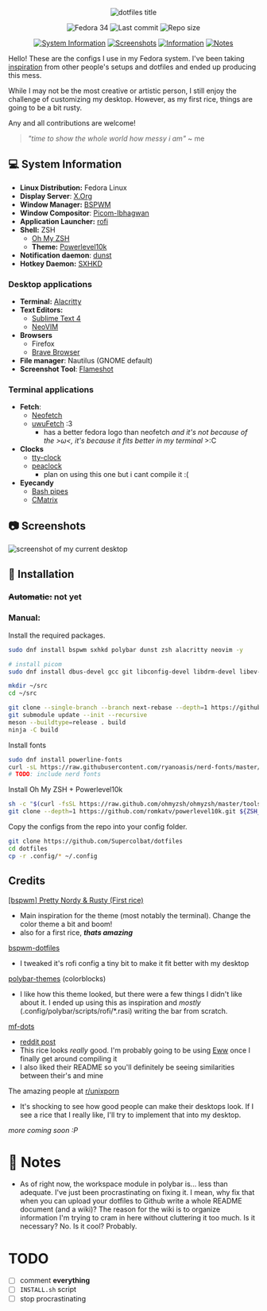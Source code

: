 <p align="center">
    <img alt="dotfiles title" src="https://i.ibb.co/hcrTc8F/dotfiles-cover.png">
</p>
<p align="center">
    <img alt="Fedora 34" src="https://img.shields.io/badge/Fedora-v34-green.svg?style=flat-square&logo=Fedora&logoColor=white&color=5a927d&labelColor=222">
    <img alt="Last commit" src="https://img.shields.io/github/last-commit/Supercolbat/dotfiles?style=flat-square&color=437864&labelColor=222">
    <img alt="Repo size" src="https://img.shields.io/github/repo-size/Supercolbat/dotfiles?style=flat-square&color=2f5f4d&labelColor=222">
</p>
<p align="center">  
    <a href="#System_Information"><img alt="System Information" src="https://img.shields.io/badge/System%20Information-4d8570?style=for-the-badge" target="_blank"></a>
    <a href="#Screenshots"><img alt="Screenshots" src="https://img.shields.io/badge/Screenshots-4d8570?style=for-the-badge" target="_blank"></a>
    <a href="#Installation"><img alt="Information" src="https://img.shields.io/badge/Installation-4d8570?style=for-the-badge" target="_blank"></a>
    <a href="#Notes"><img alt="Notes" src="https://img.shields.io/badge/Notes-4d8570?style=for-the-badge" target="_blank"></a>
</p>

Hello! These are the configs I use in my Fedora system. I've been taking [inspiration](#Credits) from other people's setups and dotfiles and ended up producing this mess.

While I may not be the most creative or artistic person, I still enjoy the challenge of customizing my desktop. However, as my first rice, things are going to be a bit rusty.

Any and all contributions are welcome!

> *"time to show the whole world how messy i am"* ~ me

## :computer: System Information

* **Linux Distribution:** Fedora Linux
* **Display Server**: [X.Org](https://x.org/wiki)
* **Window Manager:** [BSPWM](https://github.com/baskerville/bspwm)
* **Window Compositor**: [Picom-Ibhagwan](https://github.com/ibhagwan/picom)
* **Application Launcher:** [rofi](https://github.com/davatorium/rofi)
* **Shell:** ZSH
  * [Oh My ZSH](https://ohmyz.sh)
  * **Theme:** [Powerlevel10k](https://github.com/romkatv/powerlevel10k)
* **Notification daemon**: [dunst](https://github.com/dunst-project/dunst)
* **Hotkey Daemon:** [SXHKD](https://github.com/baskerville/sxhkd)

### Desktop applications
* **Terminal:** [Alacritty](https://github.com/alacritty/alacritty)
* **Text Editors:**
  * [Sublime Text 4](https://www.sublimetext.com)
  * [NeoVIM](https://github.com/neovim/neovim)
* **Browsers**
  * Firefox
  * [Brave Browser](https://github.com/brave/brave-browser)
* **File manager**: Nautilus (GNOME default)
* **Screenshot Tool**: [Flameshot](https://github.com/flameshot-org/flameshot)

### Terminal applications
* **Fetch**:
  * [Neofetch](https://github.com/dylanaraps/neofetch)
  * [uwuFetch](https://github.com/TheDarkBug/uwufetch) :3
    * has a better fedora logo than neofetch *and it's not because of the >ω<, it's because it fits better in my terminal* >:C
* **Clocks**
  * [tty-clock](https://github.com/xorg62/tty-clock)
  * [peaclock](https://github.com/octobanana/peaclock)
    * plan on using this one but i cant compile it :(
* **Eyecandy**
  * [Bash pipes](https://github.com/pipeseroni/pipes.sh )
  * [CMatrix](https://github.com/abishekvashok/cmatrix)

## :camera: Screenshots

![screenshot of my current desktop](https://i.ibb.co/42zxxXb/1.png)

## 🔧 Installation

### ~~Automatic:~~ not yet

### Manual:

Install the required packages.

```bash
sudo dnf install bspwm sxhkd polybar dunst zsh alacritty neovim -y

# install picom
sudo dnf install dbus-devel gcc git libconfig-devel libdrm-devel libev-devel libX11-devel libX11-xcb libXext-devel libxcb-devel mesa-libGL-devel meson pcre-devel pixman-devel uthash-devel xcb-util-image-devel xcb-util-renderutil-devel xorg-x11-proto-devel

mkdir ~/src
cd ~/src

git clone --single-branch --branch next-rebase --depth=1 https://github.com/ibhagwan/picom
git submodule update --init --recursive
meson --buildtype=release . build
ninja -C build
```

Install fonts
```bash
sudo dnf install powerline-fonts
curl -sL https://raw.githubusercontent.com/ryanoasis/nerd-fonts/master/bin/scripts/lib/i_all.sh | bash
# TODO: include nerd fonts
```

Install Oh My ZSH + Powerlevel10k
```bash
sh -c "$(curl -fsSL https://raw.github.com/ohmyzsh/ohmyzsh/master/tools/install.sh)"
git clone --depth=1 https://github.com/romkatv/powerlevel10k.git ${ZSH_CUSTOM:-$HOME/.oh-my-zsh/custom}/themes/powerlevel10k
```

Copy the configs from the repo into your config folder.

```bash
git clone https://github.com/Supercolbat/dotfiles
cd dotfiles
cp -r .config/* ~/.config
```

## Credits

[[bspwm] Pretty Nordy & Rusty (First rice)](https://www.reddit.com/r/unixporn/comments/oayp27/bspwm_pretty_nordy_rusty_first_rice/)
* Main inspiration for the theme (most notably the terminal). Change the color theme a bit and boom!
* also for a first rice, ***thats amazing***

[bspwm-dotfiles](https://github.com/AP2008/bspwm-dotfiles)
* I tweaked it's rofi config a tiny bit to make it fit better with my desktop

[polybar-themes](https://github.com/adi1090x/polybar-themes) (colorblocks)
* I like how this theme looked, but there were a few things I didn't like about it. I ended up using this as inspiration and *mostly* (.config/polybar/scripts/rofi/\*.rasi) writing the bar from scratch.

[mf-dots](https://github.com/obliviousofcraps/mf-dots)
* [reddit post](https://www.reddit.com/r/unixporn/comments/o9fa24/openbox_eww_not_again_its_pastel_once_more/)
* This rice looks *really* good. I'm probably going to be using [Eww](https://github.com/elkowar/eww) once I finally get around compiling it
*  I also liked their README so you'll definitely be seeing similarities between their's and mine

The amazing people at [r/unixporn](https://www.reddit.com/r/unixporn)
* It's shocking to see how good people can make their desktops look. If I see a rice that I really like, I'll try to implement that into my desktop.

*more coming soon :P*

# :memo: Notes

* As of right now, the workspace module in polybar is... less than adequate. I've just been procrastinating on fixing it. I mean, why fix that when you can upload your dotfiles to Github write a whole README document (and a wiki)? The reason for the wiki is to organize information I'm trying to cram in here without cluttering it too much. Is it necessary? No. Is it cool? Probably.

# TODO
- [ ] comment **everything**
- [ ] `INSTALL.sh` script
- [ ] stop procrastinating
